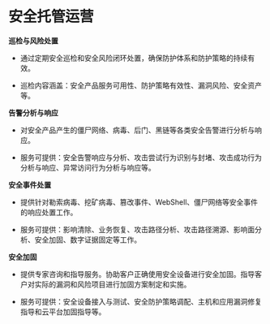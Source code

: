 # 安全托管运营

**巡检与风险处置**

* 通过定期安全巡检和安全风险闭环处置，确保防护体系和防护策略的持续有效。

* 巡检内容涵盖：安全产品服务可用性、防护策略有效性、漏洞风险、安全资产等。

**告警分析与响应**

* 对安全产品产生的僵尸网络、病毒、后门、黑链等各类安全告警进行分析与响应。

* 服务可提供：安全告警响应与分析、攻击尝试行为识别与封堵、攻击成功行为分析与响应、异常访问行为分析与响应等。

**安全事件处置**

* 提供针对勒索病毒、挖矿病毒、篡改事件、WebShell、僵尸网络等安全事件的响应处置工作。

* 服务可提供：影响清除、业务恢复、攻击路径分析、攻击路径溯源、影响面分析、安全加固、数字证据固定等工作。

**安全加固**

* 提供专家咨询和指导服务。协助客户正确使用安全设备进行安全加固。指导客户对实际的漏洞和风险项目进行加固方案制定和实施。

* 服务可提供：安全设备接入与测试、安全防护策略调配、主机和应用漏洞修复指导和云平台加固指导等。
